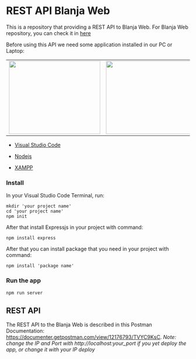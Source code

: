 # REST API Blanja Web

This is a repository that providing a REST API to Blanja Web. For Blanja Web repository, you can check it in [here](https://github.com/Baruak-da-Familia/blanja-frontend)

Before using this API we need some application installed in our PC or Laptop:
<table>
  <tr>
    <td valign="center"><img src="https://code.visualstudio.com/assets/favicon.ico" height="200px" width="250px"></td>
    <td valign="center"><img src="https://thekenyandev.com/static/ea6d8fe57ed02c773ad10ca3003b2451/nodejs.png" height="200px" width="250px"></td>
    <td valign="center"><img src="https://upload.wikimedia.org/wikipedia/en/thumb/7/78/XAMPP_logo.svg/1200px-XAMPP_logo.svg.png" height="200px" width="250px"></td>
  </tr>
 </table>

- [Visual Studio Code](https://code.visualstudio.com/)

- [Nodejs](https://nodejs.org/en/)


- [XAMPP](https://www.apachefriends.org/index.html)

### Install

In your Visual Studio Code Terminal, run:

    mkdir 'your project name'
    cd 'your project name'
    npm init

After that install Expressjs in your project with command:

    npm install express

After that you can install package that you need in your project with command:

    npm install 'package name'

### Run the app

    npm run server

## REST API

The REST API to the Blanja Web is described in this Postman Documentation: <https://documenter.getpostman.com/view/12176793/TVYC9KsC>.
<i>Note: change the IP and Port with http://localhost:your_port if you yet deploy the app, or change it with your IP deploy</i>